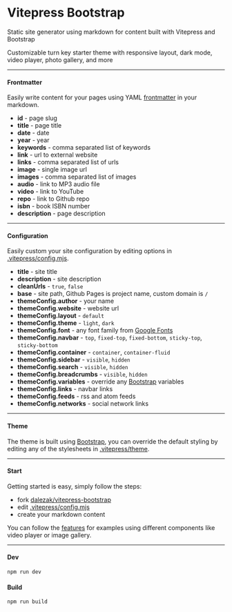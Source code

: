 # Vitepress Bootstrap

Static site generator using markdown for content built with Vitepress and Bootstrap

Customizable turn key starter theme with responsive layout, dark mode, video player, photo gallery, and more

---

#### Frontmatter

Easily write content for your pages using YAML [frontmatter](https://vitepress.dev/guide/frontmatter) in your markdown.

- **id** - page slug
- **title** - page title
- **date** - date
- **year** - year
- **keywords** - comma separated list of keywords
- **link** - url to external website
- **links** - comma separated list of urls
- **image** - single image url
- **images** - comma separated list of images
- **audio** - link to MP3 audio file
- **video** - link to YouTube
- **repo** - link to Github repo
- **isbn** - book ISBN number
- **description** - page description

---

#### Configuration

Easily custom your site configuration by editing options in [.vitepress/config.mjs](https://github.com/dalezak/vitepress-bootstrap/blob/main/.vitepress/config.mjs).

- **title** - site title
- **description** - site description
- **cleanUrls** - `true`, `false`
- **base** - site path, Github Pages is project name, custom domain is `/`
- **themeConfig.author** - your name
- **themeConfig.website** - website url
- **themeConfig.layout** - `default`
- **themeConfig.theme** - `light`, `dark`
- **themeConfig.font** - any font family from [Google Fonts](https://fonts.google.com)
- **themeConfig.navbar** - `top`, `fixed-top`, `fixed-bottom`, `sticky-top`, `sticky-bottom`
- **themeConfig.container** - `container`, `container-fluid`
- **themeConfig.sidebar** - `visible`, `hidden`
- **themeConfig.search** - `visible`, `hidden`
- **themeConfig.breadcrumbs** - `visible`, `hidden`
- **themeConfig.variables** - override any [Bootstrap](https://getbootstrap.com) variables
- **themeConfig.links** - navbar links
- **themeConfig.feeds** - rss and atom feeds
- **themeConfig.networks** - social network links

---

#### Theme

The theme is built using [Bootstrap](https://getbootstrap.com), you can override the default styling by editing any of the stylesheets in [.vitepress/theme](https://github.com/dalezak/vitepress-bootstrap/blob/main/.vitepress/theme).

---

#### Start

Getting started is easy, simply follow the steps:

- fork [dalezak/vitepress-bootstrap](https://github.com/dalezak/vitepress-bootstrap)
- edit [.vitepress/config.mjs](https://github.com/dalezak/vitepress-bootstrap/blob/main/.vitepress/config.mjs)
- create your markdown content

You can follow the [features](https://github.com/dalezak/vitepress-bootstrap/features) for examples using different components like video player or image gallery.

---

#### Dev

```shell
npm run dev
```

#### Build

```shell
npm run build
```